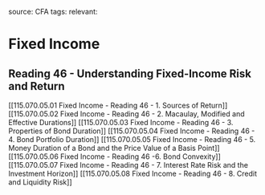 source: CFA
tags: 
relevant: 

# Fixed Income

## Reading 46 - Understanding Fixed-Income Risk and Return

[[115.070.05.01 Fixed Income - Reading 46 - 1. Sources of Return]]
[[115.070.05.02 Fixed Income - Reading 46 - 2. Macaulay, Modified and Effective Durations]]
[[115.070.05.03 Fixed Income - Reading 46 - 3. Properties of Bond Duration]]
[[115.070.05.04 Fixed Income - Reading 46 - 4. Bond Portfolio Duration]]
[[115.070.05.05 Fixed Income - Reading 46 - 5. Money Duration of a Bond and the Price Value of a Basis Point]]
[[115.070.05.06 Fixed Income - Reading 46 -6. Bond Convexity]]
[[115.070.05.07 Fixed Income - Reading 46 - 7. Interest Rate Risk and the Investment Horizon]]
[[115.070.05.08 Fixed Income - Reading 46 - 8. Credit and Liquidity Risk]]
